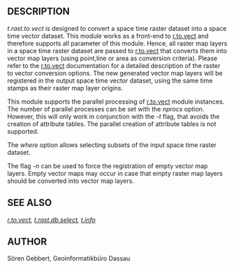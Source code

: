 ## DESCRIPTION

*t.rast.to.vect* is designed to convert a space time raster dataset into
a space time vector dataset. This module works as a front-end to
[r.to.vect](r.to.vect.md) and therefore supports all parameter of this
module. Hence, all raster map layers in a space time raster dataset are
passed to [r.to.vect](r.to.vect.md) that converts them into vector map
layers (using point,line or area as conversion criteria). Please refer
to the [r.to.vect](r.to.vect.md) documentation for a detailed
description of the raster to vector conversion options. The new
generated vector map layers will be registered in the output space time
vector dataset, using the same time stamps as their raster map layer
origins.

This module supports the parallel processing of
[r.to.vect](r.to.vect.md) module instances. The number of parallel
processes can be set with the *nprocs* option. However, this will only
work in conjunction with the *-t* flag, that avoids the creation of
attribute tables. The parallel creation of attribute tables is not
supported.

The *where* option allows selecting subsets of the input space time
raster dataset.

The flag *-n* can be used to force the registration of empty vector map
layers. Empty vector maps may occur in case that empty raster map layers
should be converted into vector map layers.

## SEE ALSO

*[r.to.vect](r.to.vect.md), [t.rast.db.select](t.vect.db.select.md),
[t.info](t.info.md)*

## AUTHOR

Sören Gebbert, Geoinformatikbüro Dassau
